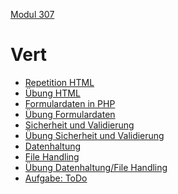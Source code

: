  [Modul 307](/ilv.307)

# Vert

- [Repetition HTML](/ilv.307/02-modul-307/01-html-repetition)
- [Übung HTML](/ilv.307/02-modul-307/01.1-html-uebung)
- [Formulardaten in PHP](/ilv.307/02-modul-307/02-formulardaten-php)
- [Übung Formulardaten](/ilv.307/02-modul-307/02.1-formulardaten-uebung)
- [Sicherheit und Validierung](/ilv.307/02-modul-307/03-sicherheit-validierung)
- [Übung Sicherheit und Validierung](/ilv.307/02-modul-307/03.1-sicherheit-validierung-uebung)
- [Datenhaltung](/ilv.307/02-modul-307/04-datenhaltung)
- [File Handling](/ilv.307/02-modul-307/04.1-file-handling)
- [Übung Datenhaltung/File Handling](/ilv.307/02-modul-307/04.2-datenhaltung-uebung)
- [Aufgabe: ToDo](/ilv.307/02-modul-307/01-html-repetition)
<!--stackedit_data:
eyJoaXN0b3J5IjpbMTU3NTc1ODExMSwxMDQ5NzQxMTEzXX0=
-->